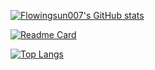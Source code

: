 [![Flowingsun007's GitHub stats](https://github-readme-stats.vercel.app/api?username=Flowingsun007&count_private=true&show_icons=true&theme=radical)](https://github.com/Flowingsun007/Flowingsun007)


[![Readme Card](https://github-readme-stats.vercel.app/api/pin/?username=Flowingsun007&repo=Flowingsun007)](https://github.com/Flowingsun007/Flowingsun007)


[![Top Langs](https://github-readme-stats.vercel.app/api/top-langs/?username=Flowingsun007&layout=compact)](https://github.com/Flowingsun007/Flowingsun007)
